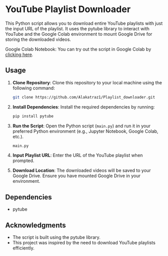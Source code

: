 # YouTube Playlist Downloader

This Python script allows you to download entire YouTube playlists with just the input URL of the playlist. It uses the pytube library to interact with YouTube and the Google Colab environment to mount Google Drive for storing the downloaded videos.

Google Colab Notebook:
You can try out the script in Google Colab by [clicking here](https://colab.research.google.com/drive/1ZrtPaH00PyVvKFR2Bd77HZmbXaSMhun7).

## Usage

1. **Clone Repository**: Clone this repository to your local machine using the following command:

   ```bash
   git clone https://github.com/Alakatraz1/Playlist_downloader.git
   ```

2. **Install Dependencies**: Install the required dependencies by running:

   ```bash
   pip install pytube
   ```

3. **Run the Script**: Open the Python script (`main.py`) and run it in your preferred Python environment (e.g., Jupyter Notebook, Google Colab, etc.).

   ```bash
   main.py
   ```

4. **Input Playlist URL**: Enter the URL of the YouTube playlist when prompted.

5. **Download Location**: The downloaded videos will be saved to your Google Drive. Ensure you have mounted Google Drive in your environment.

## Dependencies

- pytube


## Acknowledgments

- The script is built using the pytube library.
- This project was inspired by the need to download YouTube playlists efficiently.
